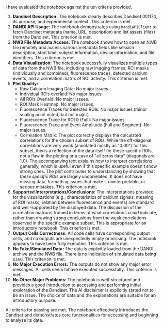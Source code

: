 I have evaluated the notebook against the ten criteria provided.

1.  **Dandiset Description:** The notebook clearly describes Dandiset 001174, its purpose, and experimental context. This criterion is met.
2.  **DANDI API Usage:** The notebook demonstrates using `DandiAPIClient` to fetch Dandiset metadata (name, URL, description) and list assets (files) from the Dandiset. This criterion is met.
3.  **NWB File Metadata Access:** The notebook shows how to open an NWB file remotely and access various metadata fields like session description, start time, subject information, device information, and file identifiers. This criterion is met.
4.  **Data Visualization:** The notebook successfully visualizes multiple types of data from the NWB file, including raw imaging frames, ROI masks (individually and combined), fluorescence traces, detected calcium events, and a correlation matrix of ROI activity. This criterion is met.
5.  **Plot Quality:**
    *   Raw Calcium Imaging Data: No major issues.
    *   Individual ROIs overlaid: No major issues.
    *   All ROIs Overlaid: No major issues.
    *   ROI Mask Heatmap: No major issues.
    *   Fluorescence Traces for Selected ROIs: No major issues (minor scaling point noted, but not major).
    *   Fluorescence Trace for ROI 0 (Full): No major issues.
    *   Fluorescence Trace and Event Amplitude (Full and Segment): No major issues.
    *   Correlation Matrix: The plot correctly displays the calculated correlations for the chosen subset of ROIs. While the off-diagonal correlations are very weak (annotated mostly as "0.00") for this subset, this is a reflection of the data itself for these specific ROIs, not a flaw in the plotting or a case of "all zeros data" (diagonals are 1.0). The accompanying text explains how to interpret correlations generally, which is useful even if this specific example doesn't show strong ones. The plot contributes to understanding by showing that *these specific ROIs* are largely uncorrelated. It does not have missing data, formatting issues that make it uninterpretable, or serious mistakes. This criterion is met.
6.  **Supported Interpretations/Conclusions:** The interpretations provided for the visualizations (e.g., characteristics of calcium signals, meaning of ROI masks, relation between fluorescence and events) are standard and well-supported by the displayed data. The discussion of the correlation matrix is framed in terms of what correlations *could* indicate, rather than drawing strong conclusions from the weak correlations observed in the specific example subset. This is appropriate for an introductory notebook. This criterion is met.
7.  **Output Cells Correctness:** All code cells have corresponding output cells, and no outputs are unexpectedly empty or missing. The notebook appears to have been fully executed. This criterion is met.
8.  **No Fake/Simulated Data:** The data is explicitly loaded from the DANDI archive and the NWB file. There is no indication of simulated data being used. This criterion is met.
9.  **No Major Execution Errors:** The outputs do not show any major error messages. All cells seem tohave executed successfully. This criterion is met.
10. **No Other Major Problems:** The notebook is well-structured and provides a good introduction to accessing and performing initial exploration of the Dandiset. The AI disclaimer is explicitly stated not to be an issue. The choice of data and the explanations are suitable for an introductory purpose.

All criteria for passing are met. The notebook effectively introduces the Dandiset and demonstrates core functionalities for accessing and beginning to analyze its data.